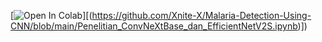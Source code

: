 [![Open In Colab](https://colab.research.google.com/assets/colab-badge.svg)][(https://github.com/Xnite-X/Malaria-Detection-Using-CNN/blob/main/Penelitian_ConvNeXtBase_dan_EfficientNetV2S.ipynb)])
